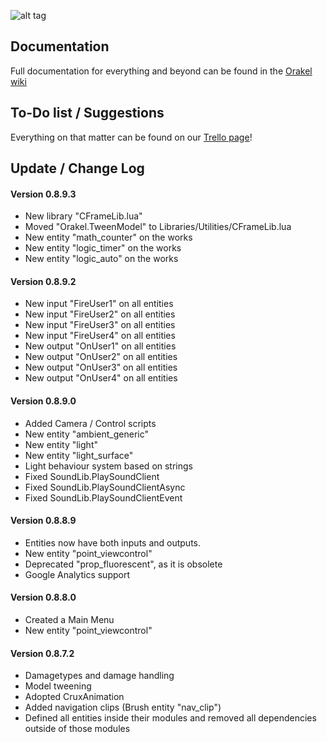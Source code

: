 ![alt tag](http://puu.sh/gmAS2/7fe266107d.png)

## Documentation

Full documentation for everything and beyond can be found in the [Orakel wiki](https://github.com/RicochetSoftware/Orakel/wiki/Introduction)

## To-Do list / Suggestions

Everything on that matter can be found on our [Trello page](https://trello.com/b/848sAYmT/orakel)!


## Update / Change Log


#### Version 0.8.9.3
- New library "CFrameLib.lua"
- Moved "Orakel.TweenModel" to Libraries/Utilities/CFrameLib.lua
- New entity "math_counter" on the works
- New entity "logic_timer" on the works
- New entity "logic_auto" on the works

#### Version 0.8.9.2

- New input "FireUser1" on all entities
- New input "FireUser2" on all entities
- New input "FireUser3" on all entities
- New input "FireUser4" on all entities
- New output "OnUser1" on all entities
- New output "OnUser2" on all entities
- New output "OnUser3" on all entities
- New output "OnUser4" on all entities

#### Version 0.8.9.0

- Added Camera / Control scripts
- New entity "ambient_generic"
- New entity "light"
- New entity "light_surface"
- Light behaviour system based on strings
- Fixed SoundLib.PlaySoundClient
- Fixed SoundLib.PlaySoundClientAsync
- Fixed SoundLib.PlaySoundClientEvent

#### Version 0.8.8.9

- Entities now have both inputs and outputs.
- New entity "point_viewcontrol"
- Deprecated "prop_fluorescent", as it is obsolete
- Google Analytics support

#### Version 0.8.8.0

- Created a Main Menu
- New entity "point_viewcontrol"

#### Version 0.8.7.2

- Damagetypes and damage handling
- Model tweening
- Adopted CruxAnimation
- Added navigation clips (Brush entity "nav_clip")
- Defined all entities inside their modules and removed all dependencies outside of those modules